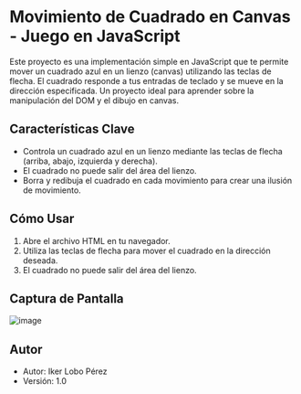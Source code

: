 # Movimiento de Cuadrado en Canvas - Juego en JavaScript

Este proyecto es una implementación simple en JavaScript que te permite mover un cuadrado azul en un lienzo (canvas) utilizando las teclas de flecha. 
El cuadrado responde a tus entradas de teclado y se mueve en la dirección especificada. 
Un proyecto ideal para aprender sobre la manipulación del DOM y el dibujo en canvas.

## Características Clave
- Controla un cuadrado azul en un lienzo mediante las teclas de flecha (arriba, abajo, izquierda y derecha).
- El cuadrado no puede salir del área del lienzo.
- Borra y redibuja el cuadrado en cada movimiento para crear una ilusión de movimiento.

## Cómo Usar
1. Abre el archivo HTML en tu navegador.
2. Utiliza las teclas de flecha para mover el cuadrado en la dirección deseada.
3. El cuadrado no puede salir del área del lienzo.

## Captura de Pantalla
![image](https://github.com/ikerlobop/MovimientoJavascript/assets/70375181/32888e12-343d-4db2-b6c2-009ccaa0f0bd)


## Autor
- Autor: Iker Lobo Pérez
- Versión: 1.0
